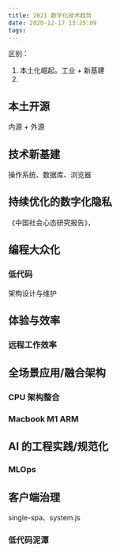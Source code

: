 ```yaml
---
title: 2021 数字化技术趋势
date: 2020-12-17 13:25:09
tags:
---
```


区别：

1. 本土化崛起。工业 + 新基建
2.

## 本土开源

内源 + 外源

## 技术新基建

操作系统、数据库、浏览器

## 持续优化的数字化隐私

《中国社会心态研究报告》，

## 编程大众化

### 低代码

架构设计与维护

## 体验与效率

### 远程工作效率

## 全场景应用/融合架构

### CPU 架构整合

### Macbook M1 ARM

## AI 的工程实践/规范化

### MLOps


## 客户端治理

single-spa、system.js

### 低代码泥潭
